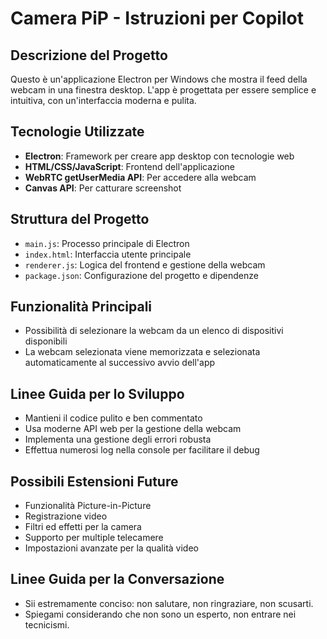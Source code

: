 <!-- Use this file to provide workspace-specific custom instructions to Copilot. For more details, visit https://code.visualstudio.com/docs/copilot/copilot-customization#_use-a-githubcopilotinstructionsmd-file -->

# Camera PiP - Istruzioni per Copilot

## Descrizione del Progetto
Questo è un'applicazione Electron per Windows che mostra il feed della webcam in una finestra desktop. L'app è progettata per essere semplice e intuitiva, con un'interfaccia moderna e pulita.

## Tecnologie Utilizzate
- **Electron**: Framework per creare app desktop con tecnologie web
- **HTML/CSS/JavaScript**: Frontend dell'applicazione
- **WebRTC getUserMedia API**: Per accedere alla webcam
- **Canvas API**: Per catturare screenshot

## Struttura del Progetto
- `main.js`: Processo principale di Electron
- `index.html`: Interfaccia utente principale
- `renderer.js`: Logica del frontend e gestione della webcam
- `package.json`: Configurazione del progetto e dipendenze

## Funzionalità Principali
- Possibilità di selezionare la webcam da un elenco di dispositivi disponibili
- La webcam selezionata viene memorizzata e selezionata automaticamente al successivo avvio dell'app

## Linee Guida per lo Sviluppo
- Mantieni il codice pulito e ben commentato
- Usa moderne API web per la gestione della webcam
- Implementa una gestione degli errori robusta
- Effettua numerosi log nella console per facilitare il debug

## Possibili Estensioni Future
- Funzionalità Picture-in-Picture
- Registrazione video
- Filtri ed effetti per la camera
- Supporto per multiple telecamere
- Impostazioni avanzate per la qualità video

## Linee Guida per la Conversazione
- Sii estremamente conciso: non salutare, non ringraziare, non scusarti.
- Spiegami considerando che non sono un esperto, non entrare nei tecnicismi.
